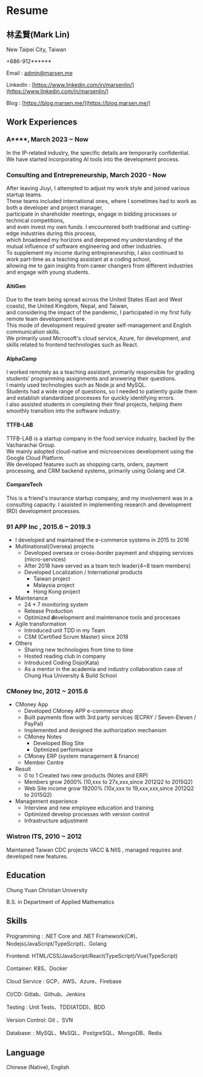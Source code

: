 # Resume

## **林孟賢(Mark Lin)**

New Taipei City, Taiwan

+886-912******

Email : [admin@marsen.me](mailto:admin@marsen.me)

LinkedIn : [https://www.linkedin.com/in/marsenlin/](https://www.linkedin.com/in/marsenlin/)

Blog : [https://blog.marsen.me/](https://blog.marsen.me/)

## Work Experiences

### A****, March 2023 ~ Now
In the IP-related industry, the specific details are temporarily confidential.  
We have started incorporating AI tools into the development process.

### Consulting and Entrepreneurship, March 2020 - Now
After leaving Jiuyi, I attempted to adjust my work style and joined various startup teams.   
These teams included international ones, where I sometimes had to work as both a developer and project manager,   
participate in shareholder meetings, engage in bidding processes or technical competitions,   
and even invest my own funds. I encountered both traditional and cutting-edge industries during this process,  
which broadened my horizons and deepened my understanding of the mutual influence of software engineering and other industries.   
To supplement my income during entrepreneurship, I also continued to work part-time as a teaching assistant at a coding school,   
allowing me to gain insights from career changers from different industries and engage with young students.

#### AltiGen
Due to the team being spread across the United States (East and West coasts), the United Kingdom, Nepal, and Taiwan,   
and considering the impact of the pandemic, I participated in my first fully remote team development here.   
This mode of development required greater self-management and English communication skills.   
We primarily used Microsoft's cloud service, Azure, for development, and skills related to frontend technologies such as React.  

#### AlphaCamp
I worked remotely as a teaching assistant, primarily responsible for grading students' programming assignments and answering their questions.  
I mainly used technologies such as Node.js and MySQL.   
Students had a wide range of questions, so I needed to patiently guide them and establish standardized processes for quickly identifying errors.  
I also assisted students in completing their final projects, helping them smoothly transition into the software industry.  

#### TTFB-LAB

TTFB-LAB is a startup company in the food service industry, backed by the Vacharachai Group.   
We mainly adopted cloud-native and microservices development using the Google Cloud Platform.   
We developed features such as shopping carts, orders, payment processing, and CRM backend systems, primarily using Golang and C#.

#### CompareTech
This is a friend's insurance startup company, and my involvement was in a consulting capacity. I assisted in implementing research and development (RD) development processes.

### 91 APP Inc , 2015.6 ~ 2019.3

- I developed and maintained the e-commerce systems in 2015 to 2016
- Multinational(Oversea) projects
  - Developed oversea or cross-border payment and shipping services (micro-services)
  - After 2018 have served as a team tech leader(4~8 team members)
  - Developed Localization / International products
    - Taiwan project
    - Malaysia project
    - Hong Kong project
- Maintenance
  - 24 \* 7 monitoring system
  - Release Production
  - Optimized **d**evelopment and maintenance tools and processes
- Agile transformation
  - Introduced unit TDD in my Team
  - CSM (Certified Scrum Master) since 2018
- Others
  - Sharing new technologies from time to time
  - Hosted reading club in company
  - Introduced Coding Dojo(Kata)
  - As a mentor in the academia and industry collaboration case of Chung Hua University & Build School

### CMoney Inc, 2012 ~ 2015.6

- CMoney App
  - Developed CMoney APP e-commerce shop
  - Built payments flow with 3rd party services (ECPAY / Seven-Eleven / PayPal)
  - Implemented and designed the authorization mechanism
  - CMoney Notes
    - Developed Blog Site
    - Optimized performance
  - CMoney ERP (system management & finance)
  - Member Centre
- Result
  - 0 to 1 Created two new products (Notes and ERP)
  - Members grow 2600% (10,xxx to 27x,xxx,since 2012Q2 to 2015Q2)
  - Web Site income grow 19200% (10x,xxx to 19,xxx,xxx,since 2012Q2 to 2015Q2)
- Management experience
  - Interview and new employee education and training
  - Optimized develop processes with version control
  - Infrastructure adjustment

### Wistron ITS, 2010 ~ 2012

Maintained Taiwan CDC projects VACC & NIIS , managed requires and developed new features.

## Education

Chung Yuan Christian University

B.S. in Department of Applied Mathematics

## Skills

Programming : .NET Core and .NET Framework(C#)、Nodejs(JavaScript/TypeScript)、Golang

Frontend: HTML/CSS/JavaScript/React(TypeScript)/Vue(TypeScript)

Container: K8S、Docker

Cloud Service : GCP、AWS、Azure、Firebase

CI/CD: Gitlab、Github、Jenkins

Testing : Unit Tests、TDD(ATDD)、BDD

Version Control: Git 、SVN

Database: : MySQL、MsSQL、PostgreSQL、MongoDB、Redis

## Language

Chinese (Native), English
